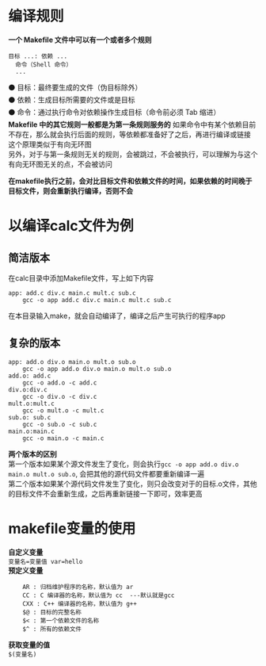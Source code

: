 # 编译规则
**一个 Makefile 文件中可以有一个或者多个规则**  
```
目标 ...: 依赖 ...  
  命令（Shell 命令）  
  ...  
```
  ⚫ 目标：最终要生成的文件（伪目标除外）  
  ⚫ 依赖：生成目标所需要的文件或是目标  
  ⚫ 命令：通过执行命令对依赖操作生成目标（命令前必须 Tab 缩进）  
**Makefile 中的其它规则一般都是为第一条规则服务的**
如果命令中有某个依赖目前不存在，那么就会执行后面的规则，等依赖都准备好了之后，再进行编译或链接  
这个原理类似于有向无环图  
另外，对于与第一条规则无关的规则，会被跳过，不会被执行，可以理解为与这个有向无环图无关的点，不会被访问

**在makefile执行之前，会对比目标文件和依赖文件的时间，如果依赖的时间晚于目标文件，则会重新执行编译，否则不会**
# 以编译calc文件为例
## 简洁版本
在calc目录中添加Makefile文件，写上如下内容
```
app: add.c div.c main.c mult.c sub.c
	gcc -o app add.c div.c main.c mult.c sub.c
```
在本目录输入make，就会自动编译了，编译之后产生可执行的程序app

## 复杂的版本
```
app: add.o div.o main.o mult.o sub.o
	gcc -o app add.o div.o main.o mult.o sub.o
add.o: add.c
	gcc -o add.o -c add.c
div.o:div.c
	gcc -o div.o -c div.c
mult.o:mult.c
	gcc -o mult.o -c mult.c
sub.o: sub.c
	gcc -o sub.o -c sub.c
main.o:main.c
	gcc -o main.o -c main.c
```
**两个版本的区别**  
第一个版本如果某个源文件发生了变化，则会执行`gcc -o app add.o div.o main.o mult.o sub.o`, 会把其他的源代码文件都要重新编译一遍  
第二个版本如果某个源代码文件发生了变化，则只会改变对于的目标.o文件，其他的目标文件不会重新生成，之后再重新链接一下即可，效率更高  

# makefile变量的使用
**自定义变量**  
	`变量名=变量值 var=hello`   
**预定义变量**  
```
	AR : 归档维护程序的名称，默认值为 ar  
	CC : C 编译器的名称，默认值为 cc  ---默认就是gcc
	CXX : C++ 编译器的名称，默认值为 g++  
	$@ : 目标的完整名称  
	$< : 第一个依赖文件的名称  
	$^ : 所有的依赖文件  
```
**获取变量的值**  
	`$(变量名)`  
